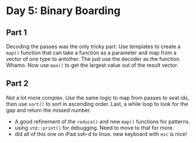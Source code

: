 # Day 5: Binary Boarding

## Part 1

Decoding the passes was the only tricky part. Use templates to create a `map()` function
that can take a function as a parameter and map from a vector of one type to antother.
The just use the decoder as the function. Whamo. Now use `max()` to get the largest
value out of the result vector.

## Part 2

Not a lot more complex. Use the same logic to map from passes to seat ids, then use
`sort()` to sort in ascending order. Last, a while loop to look for the gap and return
the missed number.


- A good refinement of the `reduce()` and new `map()` functions for patterns.
- using `std::print()` for debugging. Need to move to that for more.
- did all of this one on iPad ssh-d to linux. new keyboard with `esc` is nice!


